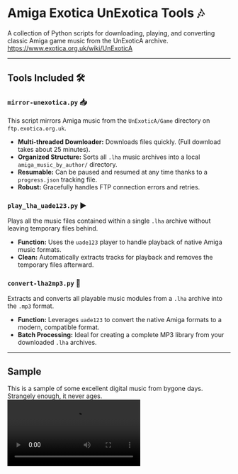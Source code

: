 # Amiga Exotica UnExotica Tools 🎶

A collection of Python scripts for downloading, playing, and converting classic Amiga game music from the UnExoticA archive.
https://www.exotica.org.uk/wiki/UnExoticA

---

## Tools Included 🛠️

### `mirror-unexotica.py` 📥

This script mirrors Amiga music from the `UnExoticA/Game` directory on `ftp.exotica.org.uk`.

* **Multi-threaded Downloader:** Downloads files quickly. (Full download takes about 25 minutes).
* **Organized Structure:** Sorts all `.lha` music archives into a local `amiga_music_by_author/` directory.
* **Resumable:** Can be paused and resumed at any time thanks to a `progress.json` tracking file.
* **Robust:** Gracefully handles FTP connection errors and retries.



### `play_lha_uade123.py` ▶️

Plays all the music files contained within a single `.lha` archive without leaving temporary files behind.

* **Function:** Uses the `uade123` player to handle playback of native Amiga music formats.
* **Clean:** Automatically extracts tracks for playback and removes the temporary files afterward.

### `convert-lha2mp3.py` 🔄

Extracts and converts all playable music modules from a `.lha` archive into the `.mp3` format.

* **Function:** Leverages `uade123` to convert the native Amiga formats to a modern, compatible format.
* **Batch Processing:** Ideal for creating a complete MP3 library from your downloaded `.lha` archives.


---

## Sample

This is a sample of some excellent digital music from bygone days. Strangely enough, it never ages.
<video src="https://github.com/user-attachments/assets/6886278e-4dd0-4114-8eeb-85b939f2172b">controls</video>
